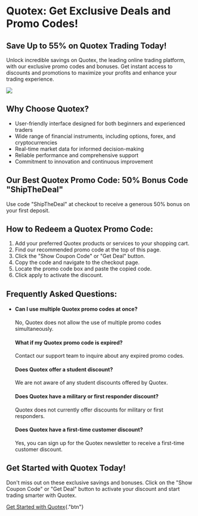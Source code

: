 # Quotex: Get Exclusive Deals and Promo Codes!

## Save Up to 55% on Quotex Trading Today!

Unlock incredible savings on Quotex, the leading online trading
platform, with our exclusive promo codes and bonuses. Get instant access
to discounts and promotions to maximize your profits and enhance your
trading experience.

[![](https://static.quotex.io/files/4_en/300_250.jpg)](https://traff.sbs/brokerqxlid)

## Why Choose Quotex?

-   User-friendly interface designed for both beginners and experienced
    traders
-   Wide range of financial instruments, including options, forex, and
    cryptocurrencies
-   Real-time market data for informed decision-making
-   Reliable performance and comprehensive support
-   Commitment to innovation and continuous improvement

## Our Best Quotex Promo Code: 50% Bonus Code "ShipTheDeal"

Use code "ShipTheDeal" at checkout to receive a generous 50% bonus
on your first deposit.

## How to Redeem a Quotex Promo Code:

1.  Add your preferred Quotex products or services to your shopping
    cart.
2.  Find our recommended promo code at the top of this page.
3.  Click the "Show Coupon Code" or "Get Deal" button.
4.  Copy the code and navigate to the checkout page.
5.  Locate the promo code box and paste the copied code.
6.  Click apply to activate the discount.

## Frequently Asked Questions:

-   #### Can I use multiple Quotex promo codes at once?

    No, Quotex does not allow the use of multiple promo codes
    simultaneously.

    #### What if my Quotex promo code is expired?

    Contact our support team to inquire about any expired promo codes.

    #### Does Quotex offer a student discount?

    We are not aware of any student discounts offered by Quotex.

    #### Does Quotex have a military or first responder discount?

    Quotex does not currently offer discounts for military or first
    responders.

    #### Does Quotex have a first-time customer discount?

    Yes, you can sign up for the Quotex newsletter to receive a
    first-time customer discount.

## Get Started with Quotex Today!

Don\'t miss out on these exclusive savings and bonuses. Click on the
"Show Coupon Code" or "Get Deal" button to activate your
discount and start trading smarter with Quotex.

[Get Started with
Quotex](\%22https://traff.sbs/brokerqxsignup\%22){."btn"}


